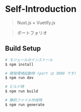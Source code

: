 # Self-Introduction
> Nuxt.js × Vuetify.js

> ポートフォリオ

## Build Setup

```bash
# モジュールのインストール
$ npm install

# 開発環境起動時 (port は 3000 です)
$ npm run dev

# ビルド時
$ npm run build

# 静的ファイル作成時
$ npm run generate
```

